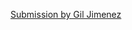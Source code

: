 ---
layout: post
wordpress_id: 517
wordpress_url: http://noesbueno.com/archives/517
date: '2010-03-19 17:58:04 -0500'
date_gmt: '2010-03-19 22:58:04 -0500'
body: |
  <p><a href="http://godzillahaiku.tumblr.com/post/459466460">Submission by Gil Jimenez</a></p>
---